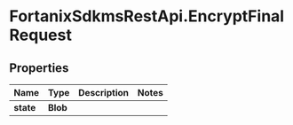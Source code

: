 # FortanixSdkmsRestApi.EncryptFinalRequest

## Properties
Name | Type | Description | Notes
------------ | ------------- | ------------- | -------------
**state** | **Blob** |  | 


